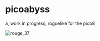 # picoabyss
a, work in progress, roguelike for the pico8

![rouge_37](https://github.com/chebastian/picoabyss/assets/1180191/05ed9416-2b0e-415c-b797-f10afb9a8f64)
